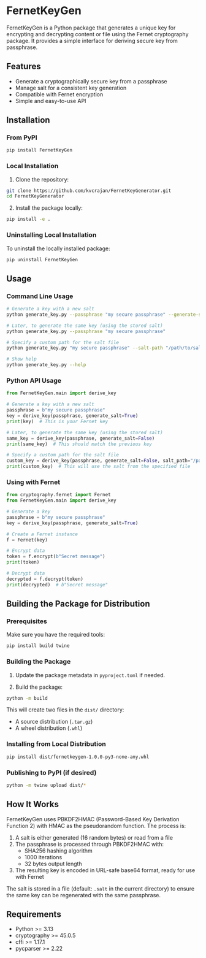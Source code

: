 # FernetKeyGen

FernetKeyGen is a Python package that generates a unique key for encrypting and decrypting content or file using the Fernet cryptography package. 
It provides a simple interface for deriving secure key from passphrase.

## Features

- Generate a cryptographically secure key from a passphrase
- Manage salt for a consistent key generation
- Compatible with Fernet encryption
- Simple and easy-to-use API

## Installation

### From PyPI

```bash
pip install FernetKeyGen
```

### Local Installation

1. Clone the repository:
```bash
git clone https://github.com/kvcrajan/FernetKeyGenerator.git
cd FernetKeyGenerator
```

2. Install the package locally:
```bash
pip install -e .
```

### Uninstalling Local Installation

To uninstall the locally installed package:
```bash
pip uninstall FernetKeyGen
```

## Usage

### Command Line Usage

```bash
# Generate a key with a new salt
python generate_key.py --passphrase "my secure passphrase" --generate-salt

# Later, to generate the same key (using the stored salt)
python generate_key.py --passphrase "my secure passphrase"

# Specify a custom path for the salt file
python generate_key.py "my secure passphrase" --salt-path "/path/to/salt/file"

# Show help
python generate_key.py --help
```

### Python API Usage

```python
from FernetKeyGen.main import derive_key

# Generate a key with a new salt
passphrase = b"my secure passphrase"
key = derive_key(passphrase, generate_salt=True)
print(key)  # This is your Fernet key

# Later, to generate the same key (using the stored salt)
same_key = derive_key(passphrase, generate_salt=False)
print(same_key)  # This should match the previous key

# Specify a custom path for the salt file
custom_key = derive_key(passphrase, generate_salt=False, salt_path="/path/to/salt/file")
print(custom_key)  # This will use the salt from the specified file
```

### Using with Fernet

```python
from cryptography.fernet import Fernet
from FernetKeyGen.main import derive_key

# Generate a key
passphrase = b"my secure passphrase"
key = derive_key(passphrase, generate_salt=True)

# Create a Fernet instance
f = Fernet(key)

# Encrypt data
token = f.encrypt(b"Secret message")
print(token)

# Decrypt data
decrypted = f.decrypt(token)
print(decrypted)  # b"Secret message"
```

## Building the Package for Distribution

### Prerequisites

Make sure you have the required tools:

```bash
pip install build twine
```

### Building the Package

1. Update the package metadata in `pyproject.toml` if needed.

2. Build the package:
```bash
python -m build
```

This will create two files in the `dist/` directory:
- A source distribution (`.tar.gz`)
- A wheel distribution (`.whl`)

### Installing from Local Distribution

```bash
pip install dist/fernetkeygen-1.0.0-py3-none-any.whl
```

### Publishing to PyPI (if desired)

```bash
python -m twine upload dist/*
```

## How It Works

FernetKeyGen uses PBKDF2HMAC (Password-Based Key Derivation Function 2) with HMAC as the pseudorandom function. The process is:

1. A salt is either generated (16 random bytes) or read from a file
2. The passphrase is processed through PBKDF2HMAC with:
   - SHA256 hashing algorithm
   - 1000 iterations
   - 32 bytes output length
3. The resulting key is encoded in URL-safe base64 format, ready for use with Fernet

The salt is stored in a file (default: `.salt` in the current directory) to ensure the same key can be regenerated with the same passphrase.

## Requirements

- Python >= 3.13
- cryptography >= 45.0.5
- cffi >= 1.17.1
- pycparser >= 2.22